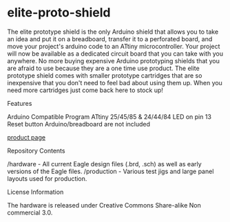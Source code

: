 elite-proto-shield
==================
The elite prototype shield is the only Arduino shield that allows you to take an idea and put it on a breadboard, transfer it to a perforated board, and move your project's arduino code to an ATtiny microcontroller. Your project will now be available as a dedicated circuit board that you can take with you anywhere. No more buying expensive Arduino prototyping shields that you are afraid to use because they are a one time use product. The elite prototype shield comes with smaller prototype cartridges that are so inexpensive that you don't need to feel bad about using them up. When you need more cartridges just come back here to stock up!

Features

Arduino Compatible
Program ATtiny 25/45/85 & 24/44/84
LED on pin 13
Reset button
Arduino/breadboard are not included


<a href=https://www.eliteoshw.com/products> product page </a>

Repository Contents

/hardware - All current Eagle design files (.brd, .sch) as well as early versions of the Eagle files.
/production - Various test jigs and large panel layouts used for production.

License Information

The hardware is released under Creative Commons Share-alike Non commercial 3.0.
